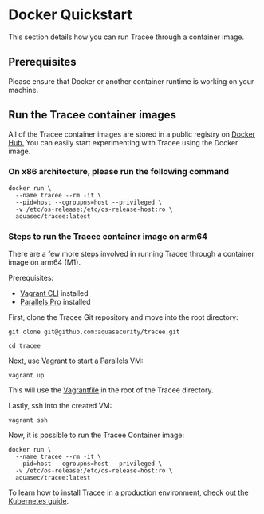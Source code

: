 # Docker Quickstart

This section details how you can run Tracee through a container image.

## Prerequisites

Please ensure that Docker or another container runtime is working on your machine.

## Run the Tracee container images

All of the Tracee container images are stored in a public registry on [Docker Hub.](https://hub.docker.com/r/aquasec/tracee)
You can easily start experimenting with Tracee using the Docker image.

### On x86 architecture, please run the following command

```console
docker run \
  --name tracee --rm -it \
  --pid=host --cgroupns=host --privileged \
  -v /etc/os-release:/etc/os-release-host:ro \
  aquasec/tracee:latest
```

### Steps to run the Tracee container image on arm64

There are a few more steps involved in running Tracee through a container image on arm64 (M1).

Prerequisites:

* [Vagrant CLI](https://developer.hashicorp.com/vagrant/downloads) installed
* [Parallels Pro](https://www.parallels.com/uk/products/desktop/pro/) installed

First, clone the Tracee Git repository and move into the root directory:

```console
git clone git@github.com:aquasecurity/tracee.git

cd tracee
```

Next, use Vagrant to start a Parallels VM:

```console
vagrant up
```

This will use the [Vagrantfile](https://github.com/aquasecurity/tracee/blob/main/Vagrantfile) in the root of the Tracee directory.

Lastly, ssh into the created VM:

```console
vagrant ssh
```

Now, it is possible to run the Tracee Container image:

```console
docker run \
  --name tracee --rm -it \
  --pid=host --cgroupns=host --privileged \
  -v /etc/os-release:/etc/os-release-host:ro \
  aquasec/tracee:latest
```

To learn how to install Tracee in a production environment, [check out the Kubernetes guide](./kubernetes-quickstart).
